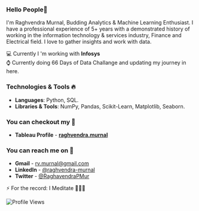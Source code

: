 ### Hello People👋

I'm Raghvendra Murnal, Budding Analytics & Machine Learning Enthusiast. I have a professional experience of 5+ years with a demonstrated history of working in the information technology & services industry, Finance and Electrical field. I love to gather insights and work with data. 

💻 Currently I 'm working with **Infosys**  
⌚️ Currently doing 66 Days of Data Challange and updating my journey in here. 

### Technologies & Tools 🔥
- **Languages**: Python, SQL.
- **Libraries & Tools**: NumPy, Pandas, Scikit-Learn, Matplotlib, Seaborn. 

### You can checkout my 📇

- **Tableau Profile** - **[raghvendra.murnal](https://public.tableau.com/profile/raghvendra.murnal#!/)**

### You can reach me on 📧 

- **Gmail** - rv.murnal@gmail.com 
- **LinkedIn** - <a href="https://www.linkedin.com/in/raghvendra-murnal/"> @raghvendra-murnal</a>
- **Twitter** - <a href="https://twitter.com/RaghavendraPMur/"> @RaghavendraPMur</a>

⚡ For the record: I Meditate 🧘🏽‍♂️

![Profile Views](https://profile-counter.glitch.me/{raghvendra03}/count.svg)
